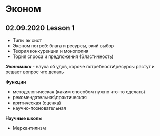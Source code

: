 # Эконом

## 02.09.2020 Lesson 1

- Типы эк сист
- Эконом потреб: блага и ресурсы, экий выбор
- Теория конкуренции и монополия
- Тория спроса и предложения (Эластичность)

_**Экономика**_ - наука об удов, короче потребности\ресурсы растут и решает вопрос что делать

**Функции**

- методологическая (каким способом нужно что-то сделать)
- рекомендательная\практическая
- критическая (оценка)
- научно-позновательная

**Научные школы**

- Меркантилизм